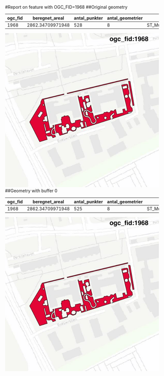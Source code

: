 #Report on feature with OGC_FID=1968
##Original geometry



| ogc_fid |  beregnet_areal  | antal_punkter | antal_geometrier |      type       |
|---------|------------------|---------------|------------------|-----------------|
|    1968 | 2862.34709971948 |           528 |                8 | ST_MultiPolygon|
![geom](../images/1968_invalid.jpg)
##Geometry with buffer 0



| ogc_fid |  beregnet_areal  | antal_punkter | antal_geometrier |      type       |
|---------|------------------|---------------|------------------|-----------------|
|    1968 | 2862.34709971948 |           525 |                8 | ST_MultiPolygon|
![geom](../images/1968_buffer0.jpg)
